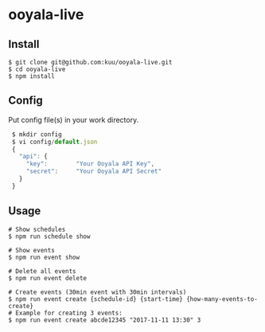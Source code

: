 # ooyala-live

## Install
```
$ git clone git@github.com:kuu/ooyala-live.git
$ cd ooyala-live
$ npm install
```

## Config
Put config file(s) in your work directory.
```js
 $ mkdir config
 $ vi config/default.json
 {
   "api": {
     "key":        "Your Ooyala API Key",
     "secret":     "Your Ooyala API Secret"
   }
 }
```

## Usage
```
# Show schedules
$ npm run schedule show

# Show events
$ npm run event show

# Delete all events
$ npm run event delete

# Create events (30min event with 30min intervals)
$ npm run event create {schedule-id} {start-time} {how-many-events-to-create}
# Example for creating 3 events:
$ npm run event create abcde12345 "2017-11-11 13:30" 3

```
